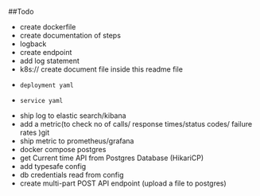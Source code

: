 ##Todo
 
* create dockerfile
* create documentation of steps
* logback
* create endpoint 
* add log statement
* k8s:// create document file inside this readme file
*     deployment yaml
*     service yaml
* ship log to elastic search/kibana 
* add a metric(to check no of calls/ response times/status codes/ failure rates )git 
* ship metric to prometheus/grafana
* docker compose postgres
* get Current time API from Postgres Database (HikariCP)
* add typesafe config
* db credentials read from config
* create multi-part POST API endpoint (upload a file to postgres)
